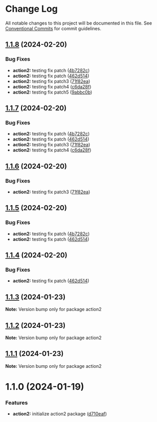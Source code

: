 # Change Log

All notable changes to this project will be documented in this file.
See [Conventional Commits](https://conventionalcommits.org) for commit guidelines.

## [1.1.8](https://github.com/twentyfourg/brian-lerna-test/compare/action2@1.1.3...action2@1.1.8) (2024-02-20)


### Bug Fixes

* **action2:** testing fix patch ([4b7282c](https://github.com/twentyfourg/brian-lerna-test/commit/4b7282c50bd7878a9543f3d5080a1c38061b02da))
* **action2:** testing fix patch ([462d514](https://github.com/twentyfourg/brian-lerna-test/commit/462d514809e1c79bf543f8fdfa0b884614a28142))
* **action2:** testing fix patch3 ([71f82ea](https://github.com/twentyfourg/brian-lerna-test/commit/71f82ea21c4aa238c5bbbff4abd6de9ac4f3e534))
* **action2:** testing fix patch4 ([c6da28f](https://github.com/twentyfourg/brian-lerna-test/commit/c6da28fea68031e21e857af48761ebe72f97baf3))
* **action2:** testing fix patch5 ([9abbc0b](https://github.com/twentyfourg/brian-lerna-test/commit/9abbc0bce76e77e99a08fefc819ed8799e9726a4))





## [1.1.7](https://github.com/twentyfourg/brian-lerna-test/compare/action2@1.1.3...action2@1.1.7) (2024-02-20)


### Bug Fixes

* **action2:** testing fix patch ([4b7282c](https://github.com/twentyfourg/brian-lerna-test/commit/4b7282c50bd7878a9543f3d5080a1c38061b02da))
* **action2:** testing fix patch ([462d514](https://github.com/twentyfourg/brian-lerna-test/commit/462d514809e1c79bf543f8fdfa0b884614a28142))
* **action2:** testing fix patch3 ([71f82ea](https://github.com/twentyfourg/brian-lerna-test/commit/71f82ea21c4aa238c5bbbff4abd6de9ac4f3e534))
* **action2:** testing fix patch4 ([c6da28f](https://github.com/twentyfourg/brian-lerna-test/commit/c6da28fea68031e21e857af48761ebe72f97baf3))





## [1.1.6](https://github.com/twentyfourg/brian-lerna-test/compare/action2@1.1.5...action2@1.1.6) (2024-02-20)


### Bug Fixes

* **action2:** testing fix patch3 ([71f82ea](https://github.com/twentyfourg/brian-lerna-test/commit/71f82ea21c4aa238c5bbbff4abd6de9ac4f3e534))





## [1.1.5](https://github.com/twentyfourg/brian-lerna-test/compare/action2@1.1.3...action2@1.1.5) (2024-02-20)


### Bug Fixes

* **action2:** testing fix patch ([4b7282c](https://github.com/twentyfourg/brian-lerna-test/commit/4b7282c50bd7878a9543f3d5080a1c38061b02da))
* **action2:** testing fix patch ([462d514](https://github.com/twentyfourg/brian-lerna-test/commit/462d514809e1c79bf543f8fdfa0b884614a28142))





## [1.1.4](https://github.com/twentyfourg/brian-lerna-test/compare/action2@1.1.3...action2@1.1.4) (2024-02-20)


### Bug Fixes

* **action2:** testing fix patch ([462d514](https://github.com/twentyfourg/brian-lerna-test/commit/462d514809e1c79bf543f8fdfa0b884614a28142))





## [1.1.3](https://github.com/twentyfourg/brian-lerna-test/compare/action2@1.1.2...action2@1.1.3) (2024-01-23)

**Note:** Version bump only for package action2





## [1.1.2](https://github.com/twentyfourg/brian-lerna-test/compare/action2@1.1.1...action2@1.1.2) (2024-01-23)

**Note:** Version bump only for package action2





## [1.1.1](https://github.com/twentyfourg/brian-lerna-test/compare/action2@1.1.0...action2@1.1.1) (2024-01-23)

**Note:** Version bump only for package action2





# 1.1.0 (2024-01-19)


### Features

* **action2:** initialize action2 package ([d710eaf](https://github.com/twentyfourg/brian-lerna-test/commit/d710eaf0e93c3e05f215b43760aac20cc60fca05))
